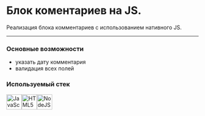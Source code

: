 
# Блок коментариев на JS.

Реализация блока комментариев с использованием нативного JS.

---

### Основные возможности

- указать дату комментария
- валидация всех полей

### Используемый стек

<img src="https://cdn.jsdelivr.net/gh/devicons/devicon/icons/javascript/javascript-original.svg" title="JavaScript" width="40" height="40" /><img src="https://cdn.jsdelivr.net/gh/devicons/devicon/icons/html5/html5-original.svg" title="HTML5" width="40" height="40" /><img src="https://cdn.jsdelivr.net/gh/devicons/devicon/icons/sass/sass-original.svg" title="NodeJS" width="40" height="40" />
